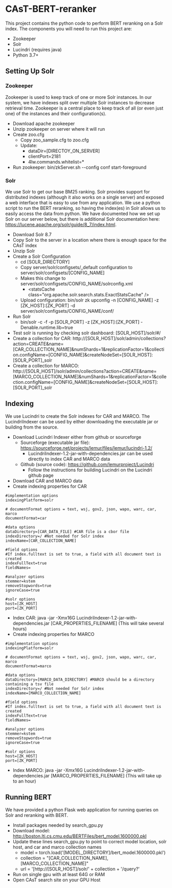 # CAsT-BERT-reranker

This project contains the python code to perform BERT reranking on a Solr index.  The components you will need to run this project are:
+ Zookeeper
+ Solr
+ Lucindri (requires java)
+ Python 3.7+ 

## Setting Up Solr

### Zookeeper
Zookeeper is used to keep track of one or more Solr instances.  In our system, we have indexes split over multiple Solr instances to decrease retrieval time.  Zookeeper is a central place to keep track of all (or even just one) of the instances and their configuration(s).
+ Download apache zookeeper
+ Unzip zookeeper on server where it will run
+ Create zoo.cfg 
  + Copy zoo_sample.cfg to zoo.cfg
  + Update:
    + dataDir=[DIRECTOY_ON_SERVER]
    + clientPort=2181
    + 4lw.commands.whitelist=*
+ Run zookeeper: bin/zkServer.sh --config conf start-foreground

### Solr
We use Solr to get our base BM25 ranking.  Solr provides support for distributed indexes (although it also works on a single server) and exposed a web interface that is easy to use from any application.  We use a python script to run the BERT reranking, so having the index(es) in Solr allows us to easily access the data from python.  We have documented how we set up Solr on our server below, but there is additional Solr documentation here: https://lucene.apache.org/solr/guide/8_7/index.html. 
+ Download Solr 8.7
+ Copy Solr to the server in a location where there is enough space for the CAsT index
+ Unzip Solr
+ Create a Solr Configuration
  + cd [SOLR_DIRECTORY]
  + Copy server/solr/configsets/_default configuration to server/solr/configsets/[CONFIG_NAME]
  + Makes this change to server/solr/configsets/CONFIG_NAME/solrconfig.xml
    + \<statsCache class="org.apache.solr.search.stats.ExactStatsCache" /\>
  + Upload configuration: bin/solr zk upconfig -n [CONFIG_NAME] -z [ZK_HOST]:[ZK_PORT] -d server/solr/configsets/CONFIG_NAME/conf/
+ Run Solr
  + bin/solr -c -f -p [SOLR_PORT] -z [ZK_HOST]:[ZK_PORT] -Denable.runtime.lib=true
+ Test solr is running by checking solr dashboard: [SOLR_HOST]/solr/#/
+ Create a collection for CAR: http://[SOLR_HOST]/solr/admin/collections?action=CREATE&name=[CAR_COLLECTION_NAME]&numShards=1&replicationFactor=1&collection.configName=[CONFIG_NAME]&createNodeSet=[SOLR_HOST]:[SOLR_PORT]_solr
+ Create a collection for MARCO: http://[SOLR_HOST]/solr/admin/collections?action=CREATE&name=[MARCO_COLLECTION_NAME]&numShards=1&replicationFactor=1&collection.configName=[CONFIG_NAME]&createNodeSet=[SOLR_HOST]:[SOLR_PORT]_solr

## Indexing
We use Lucindri to create the Solr indexes for CAR and MARCO.  The LucindriIndexer can be used by either downloading the executable jar or building from the source.
+ Download Lucindri Indexer either from github or sourceforge
  + Sourceforge (executable jar file): https://sourceforge.net/projects/lemur/files/lemur/lucindri-1.2/
    + LucindriIndexer-1.2-jar-with-dependencies.jar can be used directly to index CAR and MARCO data
  + Github (source code): https://github.com/lemurproject/Lucindri
    + Follow the instructions for building Lucindri on the Lucindri github page
+ Download CAR and MARCO data
+ Create indexing properties for CAR
```
#implementation options
indexingPlatform=solr

# documentFormat options = text, wsj, gov2, json, wapo, warc, car, marco
documentFormat=car

#data options
dataDirectory=[CAR_DATA_FILE] #CAR file is a cbor file
indexDirectory=/ #Not needed for Solr index
indexName=[CAR_COLLECTION_NAME]

#field options
#If index.fulltext is set to true, a field with all document text is created
indexFullText=true
fieldNames=

#analyzer options
stemmer=kstem
removeStopwords=true
ignoreCase=true

#solr options
host=[ZK_HOST]
port=[ZK_PORT]
```
+ Index CAR: java -jar -Xmx16G LucindriIndexer-1.2-jar-with-dependencies.jar [CAR_PROPERTIES_FILENAME] (This will take several hours)
+ Create indexing properties for MARCO
```
#implementation options
indexingPlatform=solr

# documentFormat options = text, wsj, gov2, json, wapo, warc, car, marco
documentFormat=marco

#data options
dataDirectory=[MARCO_DATA_DIRECTORY] #MARCO should be a directory containing a tsv file
indexDirectory=/ #Not needed for Solr index
indexName=[MARCO_COLLECTION_NAME]

#field options
#If index.fulltext is set to true, a field with all document text is created
indexFullText=true
fieldNames=

#analyzer options
stemmer=kstem
removeStopwords=true
ignoreCase=true

#solr options
host=[ZK_HOST]
port=[ZK_PORT]
```
+ Index MARCO: java -jar -Xmx16G LucindriIndexer-1.2-jar-with-dependencies.jar [MARCO_PROPERTIES_FILENAME] (This will take up to an hour)

## Running BERT
We have provided a python Flask web application for running queries on Solr and reranking with BERT.
+ Install packages needed by search_gpu.py
+ Download model: http://boston.lti.cs.cmu.edu/BERTFiles/bert_model.1600000.pkl
+ Update these lines search_gpu.py to point to correct model location, solr host, and car and marco collection names
  + model = torch.load('[MODEL_DIRECTORY]/bert_model.1600000.pkl')
  + collection = "[CAR_COLLECTION_NAME],[MARCO_COLLECTION_NAME]"
  + url = '[http://[SOLR_HOST]/solr/' + collection + '/query?'
+ Run on single gpu with at least 64G or RAM
+ Open CAsT search site on your GPU Host
